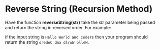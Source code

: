 # Reverse String (Recursion Method)

Have the function **reverseString(str)** take the *str* parameter being passed and return the string in reversed order. For example:

if the input string is `Hello World and Coders` then your program should return the string `sredoC dna dlroW olleH`.
